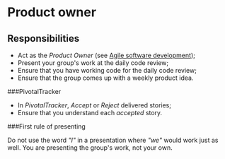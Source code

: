 # Product owner

## Responsibilities

* Act as the *Product Owner* (see [Agile software development](http://en.wikipedia.org/wiki/Agile_software_development));
* Present your group's work at the daily code review;
* Ensure that you have working code for the daily code review;
* Ensure that the group comes up with a weekly product idea.

###PivotalTracker
* In *PivotalTracker*, *Accept* or *Reject* delivered stories;
* Ensure that you understand each *accepted* story.

###First rule of presenting

Do not use the word *"I"* in a presentation where *"we"* would work just as well. You are presenting the group's work, not your own.
